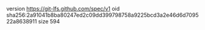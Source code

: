 version https://git-lfs.github.com/spec/v1
oid sha256:2a91041b8ba80247ed2c09dd399798758a9225bcd3a2e46d6d709522a8638911
size 594
